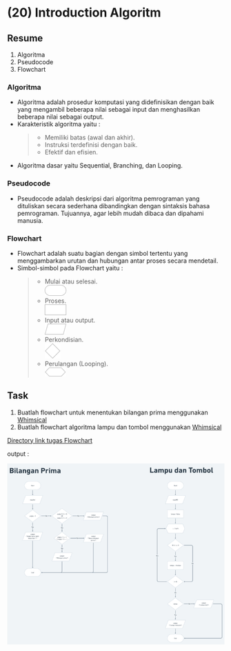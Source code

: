 # (20) Introduction Algoritm

## Resume
1. Algoritma
2. Pseudocode
3. Flowchart

### Algoritma
* Algoritma adalah prosedur komputasi yang didefinisikan dengan baik yang mengambil beberapa nilai sebagai input dan menghasilkan beberapa nilai sebagai output.
* Karakteristik algoritma yaitu :
  > * Memiliki batas (awal dan akhir).
  > * Instruksi terdefinisi dengan baik.
  > * Efektif dan efisien.
* Algoritma dasar yaitu Sequential, Branching, dan Looping.

### Pseudocode
* Pseudocode adalah deskripsi dari algoritma pemrograman yang dituliskan secara sederhana dibandingkan dengan sintaksis bahasa pemrograman. Tujuannya, agar lebih mudah dibaca dan dipahami manusia.

### Flowchart
* Flowchart adalah suatu bagian dengan simbol tertentu yang menggambarkan urutan dan hubungan antar proses secara mendetail.
* Simbol-simbol pada Flowchart yaitu :
  > * Mulai atau selesai. <br />
  ![shape mulai atau selesai](./screenshots/screenshot%20-%20mulai%20atau%20selesai.png) <br />
  > * Proses. <br />
  ![shape proses](./screenshots/screenshot%20-%20proses.png) <br />
  > * Input atau output. <br />
  ![shape input atau output](./screenshots/screenshot%20-%20input%20atau%20output.png) <br />
  > * Perkondisian. <br />
  ![shape perkondisian](./screenshots/screenshot%20-%20perkondisian.png) <br />
  > * Perulangan (Looping). <br />
  ![shape perulangan (looping)](./screenshots/screenshot%20-%20perulangan%20(looping).png)


## Task
1. Buatlah flowchart untuk menentukan bilangan prima menggunakan [Whimsical](https://whimsical.com/)
2. Buatlah flowchart algoritma lampu dan tombol menggunakan [Whimsical](https://whimsical.com/)

[Directory link tugas Flowchart](./praktikum/link%20flowchart%20whimsical.md)

output :

![Output flowchart dengan whimsical](./screenshots/screenshot%20-%20praktikum%20flowchart.jpg)
